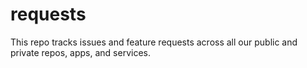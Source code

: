 # requests
This repo tracks issues and feature requests across all our public and private repos, apps, and services.

